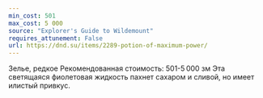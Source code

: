 ```yaml
---
min_cost: 501
max_cost: 5 000
source: "Explorer's Guide to Wildemount"
requires_attunement: False
url: https://dnd.su/items/2289-potion-of-maximum-power/
---
```


Зелье, редкое
Рекомендованная стоимость: 501-5 000 зм
Эта светящаяся фиолетовая жидкость пахнет сахаром и сливой, но имеет илистый привкус.